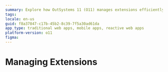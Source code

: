 ```yaml
---
summary: Explore how OutSystems 11 (O11) manages extensions efficiently in this detailed guide.
tags: 
locale: en-us
guid: f8a37847-c17b-45b2-8c39-7f5a30ad61da
app_type: traditional web apps, mobile apps, reactive web apps
platform-version: o11
figma:
---
```


# Managing Extensions
